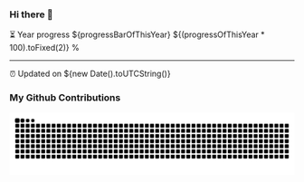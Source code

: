 ### Hi there 👋

⏳ Year progress ${progressBarOfThisYear} ${(progressOfThisYear * 100).toFixed(2)} %

---

⏰ Updated on ${new Date().toUTCString()}

### My Github Contributions
![](https://raw.githubusercontent.com/iambrc/iambrc/main/assets/github-contribution-grid-snake.svg)


